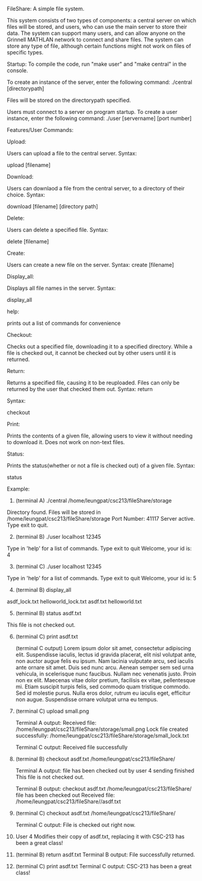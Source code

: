 FileShare: A simple file system.

This system consists of two types of components: a central server on which files will be stored, and users, who can use the main server to store their data. 
The system can support many users, and can allow anyone on the Grinnell MATHLAN network to connect and share files.
The system can store any type of file, although certain functions might not work on files of specific types.

Startup:
To compile the code, run "make user" and "make central" in the console. 

To create an instance of the server, enter the following command:
./central [directorypath]

Files will be stored on the directorypath specified.

Users must connect to a server on program startup. To create a user instance, enter the following command:
./user [servername] [port number]


Features/User Commands:


Upload: 

Users can upload a file to the central server. Syntax:

upload [filename]

Download: 

Users can downlaod a file from the central server, to a directory of their choice. Syntax:

download [filename] [directory path]

Delete: 

Users can delete a specified file. Syntax: 

delete [filename]

Create:

Users can create a new file on the server. Syntax:
create [filename]

Display_all:

Displays all file names in the server. Syntax:

display_all

help:

prints out a list of commands for convenience

Checkout:

Checks out a specified file, downloading it to a specified directory.
While a file is checked out, it cannot be checked out by other users until it  is returned.

Return:

Returns a specified file, causing it to be reuploaded. Files can only be returned by the user that checked them out. Syntax:
return <filename>

Syntax:

checkout <filename> <targetDirectory>

Print:

Prints the contents of a given file, allowing users to view it without needing to download it.
Does not work on non-text files.

Status:

Prints the status(whether or not a file is checked out) of a given file. Syntax:

status <filename>




Example:

1. (terminal A) ./central /home/leungpat/csc213/fileShare/storage

Directory found. Files will be stored in /home/leungpat/csc213/fileShare/storage
Port Number: 41117
Server active. Type exit to quit.


2. (terminal B) ./user localhost 12345

Type in 'help' for a list of commands. Type exit to quit
Welcome, your id is: 4


3. (terminal C) ./user localhost 12345

Type in 'help' for a list of commands. Type exit to quit
Welcome, your id is: 5

4. (terminal B) display_all

asdf_lock.txt
helloworld_lock.txt
asdf.txt
helloworld.txt

5. (terminal B) status asdf.txt

This file is not checked out.

6. (terminal C) print asdf.txt

    (terminal C output)
        Lorem ipsum dolor sit amet, consectetur adipiscing elit. Suspendisse iaculis, lectus id gravida placerat, elit nisl volutpat ante, non auctor augue felis eu ipsum. Nam lacinia vulputate arcu, sed iaculis ante ornare sit amet. Duis sed nunc arcu. Aenean semper sem sed urna vehicula, in scelerisque nunc faucibus. Nullam nec venenatis justo. Proin non ex elit. Maecenas vitae dolor pretium, facilisis ex vitae, pellentesque mi. Etiam suscipit turpis felis, sed commodo quam tristique commodo. Sed id molestie purus. Nulla eros dolor, rutrum eu iaculis eget, efficitur non augue. Suspendisse ornare volutpat urna eu tempus. 


7. (terminal C) upload small.png

    Terminal A output:
        Received file: /home/leungpat/csc213/fileShare/storage/small.png
        Lock file created successfully: /home/leungpat/csc213/fileShare/storage/small_lock.txt

    Terminal C output:
        Received file successfully

8. (terminal B) checkout asdf.txt /home/leungpat/csc213/fileShare/

    Terminal A output:
        file has been checked out by user 4
        sending finished
        This file is not checked out.
    
    Terminal B output:
        checkout asdf.txt /home/leungpat/csc213/fileShare/
        file has been checked out
        Received file: /home/leungpat/csc213/fileShare//asdf.txt

9. (terminal C) checkout asdf.txt /home/leungpat/csc213/fileShare/

    
    Terminal C output:
        File is checked out right now.

10. User 4 Modifies their copy of asdf.txt, replacing it with CSC-213 has been a great class!

11.  (terminal B) return asdf.txt 
    Terminal B output:
        File successfully returned.

12.  (terminal C) print asdf.txt
    Terminal C output: 
        CSC-213 has been a great class!

